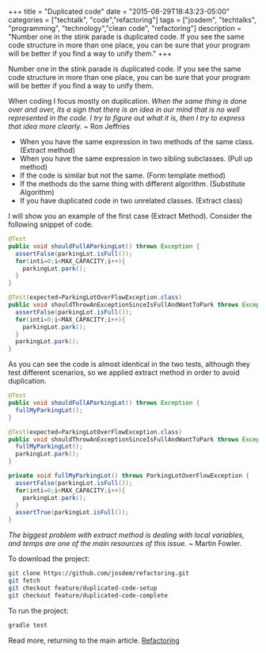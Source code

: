 +++
title = "Duplicated code"
date = "2015-08-29T18:43:23-05:00"
categories = ["techtalk", "code","refactoring"]
tags = ["josdem", "techtalks", "programming", "technology","clean code", "refactoring"]
description = "Number one in the stink parade is duplicated code. If you see the same code structure in more than one place, you can be sure that your program will be better if you find a way to unify them."
+++

Number one in the stink parade is duplicated code. If you see the same code structure in more than one place, you can be sure that your program will be better if you find a way to unify them.

When coding I focus mostly on duplication. *When the same thing is done over and over, its a sign that there is an idea in our mind that is no well represented in the code. I try to figure out what it is, then I try to express that idea more clearly.* ~ Ron Jeffries

* When you have the same expression in two methods of the same class. (Extract method)
* When you have the same expression in two sibling subclasses. (Pull up method)
* If the code is similar but not the same. (Form template method)
* If the methods do the same thing with different algorithm. (Substitute Algorithm)
* If you have duplicated code in two unrelated classes. (Extract class)

I will show you an example of the first case (Extract Method). Consider the following snippet of code.

```java
@Test
public void shouldFullAParkingLot() throws Exception {
  assertFalse(parkingLot.isFull());
  for(inti=0;i<MAX_CAPACITY;i++){
    parkingLot.park();
  }
}

@Test(expected=ParkingLotOverFlowException.class)
public void shouldThrowAnExceptionSinceIsFullAndWantToPark throws Exception {
  assertFalse(parkingLot.isFull());
  for(inti=0;i<MAX_CAPACITY;i++){
    parkingLot.park();
  }
  parkingLot.park();
}
```

As you can see the code is almost identical in the two tests, although they test different scenarios, so we applied extract method in order to avoid duplication.

```java
@Test
public void shouldFullAParkingLot() throws Exception {
  fullMyParkingLot();
}

@Test(expected=ParkingLotOverFlowException.class)
public void shouldThrowAnExceptionSinceIsFullAndWantToPark throws Exception {
  fullMyParkingLot();
  parkingLot.park();
}

private void fullMyParkingLot() throws ParkingLotOverFlowException {
  assertFalse(parkingLot.isFull());
  for(inti=0;i<MAX_CAPACITY;i++){
    parkingLot.park();
  }
  assertTrue(parkingLot.isFull());
}
```

*The biggest problem with extract method is dealing with local variables, and temps are one of the main resources of this issue.* ~ Martin Fowler.

To download the project:

```bash
git clone https://github.com/josdem/refactoring.git
git fetch
git checkout feature/duplicated-code-setup
git checkout feature/duplicated-code-complete
```

To run the project:

```bash
gradle test
```

Read more, returning to the main article. [Refactoring](/techtalk/refactoring)
